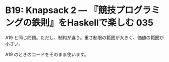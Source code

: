 # B19: Knapsack 2 — 『競技プログラミングの鉄則』をHaskellで楽しむ 035

A19 と同じ問題。ただし、制約が違う。重さ制限の範囲が大きく、価値の範囲が小さい。

A19 のときのコードをそのまま使います。